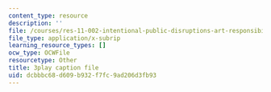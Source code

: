 ```yaml
---
content_type: resource
description: ''
file: /courses/res-11-002-intentional-public-disruptions-art-responsibility-and-pedagogy-fall-2017/dcbbbc68d609b932f7fc9ad206d3fb93_3093728.srt
file_type: application/x-subrip
learning_resource_types: []
ocw_type: OCWFile
resourcetype: Other
title: 3play caption file
uid: dcbbbc68-d609-b932-f7fc-9ad206d3fb93
---
```

